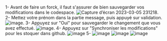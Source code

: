 1- Avant de faire un forck, il faut s'assurer de bien sauvegarder vos modifications dans le codespace.
  ![Capture d’écran 2023-03-05 231218](https://user-images.githubusercontent.com/123748165/223422918-082c398d-690f-41f1-ab57-244e2427926d.png).
2- Mettez votre prénom dans la partie message, puis appuyé sur validation.
![image](https://user-images.githubusercontent.com/123748165/223423069-5075848d-d216-4cde-b4d3-11ccb5322018.png).
3- Appuyez sur "Oui" pour sauvegarder le changement que vous avez effectué. 
![image](https://user-images.githubusercontent.com/123748165/223423165-b6cca62c-3712-48bc-b635-814285ed89eb.png).
4- Appuyez sur "Synchroniser les modifications" pour les stoquer dans github.
![image](https://user-images.githubusercontent.com/123748165/223423205-f805c694-400d-46e6-9508-11cf8a6b46f6.png)
5-
![image](https://user-images.githubusercontent.com/123748165/223423481-5d514170-56b0-4d05-bc51-55128f9af3b7.png)
![image](https://user-images.githubusercontent.com/123748165/223423543-fe53c9fd-5346-403d-9af6-0766d8d39a48.png)
![image](https://user-images.githubusercontent.com/123748165/223423709-17da3e93-f180-4914-a138-d6296974271d.png)
